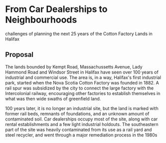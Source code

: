 # From Car Dealerships to Neighbourhoods 

challenges of planning the next 25 years of the Cotton Factory Lands in Halifax

## Proposal

The lands bounded by Kempt Road, Massachussetts Avenue, Lady Hammond Road and Windsor Street in Halifax have seen over 100 years of industrial and commercial use. The area is, in a way, Halifax's first industrial park, started when the Nova Scotia Cotton Factory was founded in 1882. A rail spur was subsidized by the city to connect the large factory with the Intercolonial railway, encouraging other factories to establish themselves in what was then wide swaths of greenfield land.

100 years later, it is no longer an industrial site, but the land is marked with former rail beds, remnants of foundations, and an unknown amount of contaminated soil. Car dealerships occupy most of the site, along with car rental establishments and a few light industrial holdouts. The southeastern part of the site was heavily contaminated from its use as a rail yard and steel recycler, and went through a major remediation process in the 1980s

